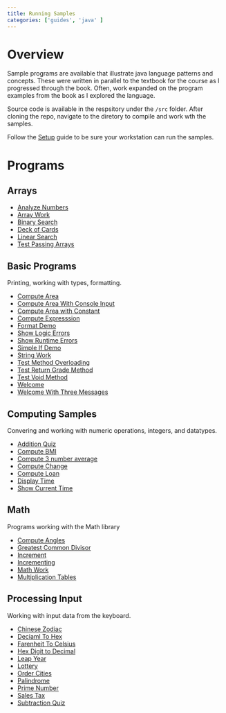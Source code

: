 ```yaml
---
title: Running Samples
categories: ['guides', 'java' ]
---
```


# Overview

Sample programs are available that illustrate java language patterns and concepts.  These were written in parallel to the textbook for the course as I progressed through the book.  Often, work expanded on the program examples from the book as I explored the language. 

Source code is available in the respsitory under the `/src` folder.  After cloning the repo, navigate to the diretory to compile and work wth the samples.

Follow the [Setup](/programs/Setup) guide to be sure your workstation can run the samples.

# Programs

## Arrays

* [Analyze Numbers](/programs/arrays/AnalyzeNumbers)
* [Array Work](/programs/arrays/ArrayWork)
* [Binary Search](/programs/arrays/BinarySearch)
* [Deck of Cards](/programs/arrays/DeckOfCards)
* [Linear Search](/programs/arrays/LinearSearch)
* [Test Passing Arrays](/programs/arrays/TestPassArray)

## Basic Programs

Printing, working with types, formatting.

* [Compute Area](/programs/basic/ComputeArea)
* [Compute Area With Console Input](/programs/basic/ComputeAreaWithConsoleInput)
* [Compute Area with Constant](/programs/basic/ComputeAreaWithConstant)
* [Compute Expresssion](/programs/basic/ComputeExpression)
* [Format Demo](/programs/basic/FormatDemo)
* [Show Logic Errors](/programs/basic/ShowLogicErrors)
* [Show Runtime Errors](/programs/basic/ShowRuntimeErrors)
* [Simple If Demo](/programs/basic/SimpleIfDemo)
* [String Work](/programs/basic/StringWork)
* [Test Method Overloading](/programs/basic/TestMethodOverloading)
* [Test Return Grade Method](/programs/basic/TestReturnGradeMethod)
* [Test Void Method](/programs/basic/TestVoidMethod)
* [Welcome](/programs/basic/Welcome)
* [Welcome With Three Messages](/programs/basic/WelcomeWithThreeMessages)

## Computing Samples

Convering and working with numeric operations, integers, and datatypes.

* [Addition Quiz](/programs/computing/AdditionQuiz)
* [Compute BMI](/programs/computing/ComputeAndInterpretBMI)
* [Compute 3 number average](/programs/computing/ComputeAverage)
* [Compute Change](/programs/computing/ComputeChange)
* [Compute Loan](/programs/computing/ComputeLoan)
* [Display Time](/programs/computing/DisplayTime)
* [Show Current Time](/programs/computing/ShowCurrentTime)

## Math

Programs working with the Math library

* [Compute Angles](/programs/math/ComputeAngles)
* [Greatest Common Divisor](/programs/math/GreatestCommonDivisor)
* [Increment](/programs/math/Increment)
* [Incrementing](/programs/math/Incrementing)
* [Math Work](/programs/math/MathWork)
* [Multiplication Tables](/programs/math/MultiplicationTable)

## Processing Input

Working with input data from the keyboard.  

* [Chinese Zodiac](/programs/processing-input/ChineseZodiac)
* [Deciaml To Hex](/programs/processing-input/DecimalToHex)
* [Farenheit To Celsius](/programs/processing-input/FarenheitToCelsius)
* [Hex Digit to Decimal](/programs/processing-input/HexDigitToDecimal)
* [Leap Year](/programs/processing-input/LeapYear)
* [Lottery](/programs/processing-input/Lottery)
* [Order Cities](/programs/processing-input/OrderCities)
* [Palindrome](/programs/processing-input/Palindrome)
* [Prime Number](/programs/processing-input/PrimeNumber)
* [Sales Tax](/programs/processing-input/SalesTax)
* [Subtraction Quiz](/programs/processing-input/SubtracionQuiz)